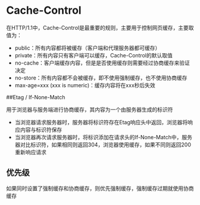 # Cache-Control

在HTTP/1.1中，Cache-Control是最重要的规则，主要用于控制网页缓存，主要取值为：

- public：所有内容都将被缓存（客户端和代理服务器都可缓存）
- private：所有内容只有客户端可以缓存，Cache-Control的默认取值
- no-cache：客户端缓存内容，但是是否使用缓存则需要经过协商缓存来验证决定
- no-store：所有内容都不会被缓存，即不使用强制缓存，也不使用协商缓存
- max-age=xxx (xxx is numeric)：缓存内容将在xxx秒后失效

##Etag / If-None-Match

用于浏览器与服务端进行协商缓存，其内容为一个由服务器生成的标识符

- 当浏览器请求服务器时，服务器将标识符存在Etag响应头中返回，浏览器将响应内容与标识符保存
- 当浏览器再次请求服务器时，将标识添加在请求头的If-None-Match中，服务器对比标识符，如果相同则返回304，浏览器使用缓存，如果不同则返回200重新响应请求

## 优先级

如果同时设置了强制缓存和协商缓存，则优先强制缓存，强制缓存过期就使用协商缓存